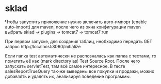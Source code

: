 # sklad

Чтобы запустить приложение нужно включить авто-импорт (enable auto-import) для maven, после чего из окна конфигурации maven выбрать 
sklad -> plugins -> tomcat7 -> tomcat7:run

При первом запуске, для создания таблиц, необходимо передать GET запрос http://localhost:8080/initialize

Если папка test автоматически не распозналась как папка с тестами, то пометить её как (mark directory as) Test Source Root. 
После чего запускать servletTest, там всё самое интересное.
В тесте salesReportTrueQuery так-же выведены все покупки и продажи, можно добавлять и удалять их, анализируя поведение программы.
